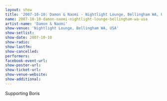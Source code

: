 ```yaml
---
layout: show
title: '2007-10-10: Damon & Naomi - Nightlight Lounge, Bellingham WA, USA'
name: 2007-10-10-damon-naomi-nightlight-lounge-bellingham-wa-usa
artist-name: 'Damon & Naomi'
show-venue: 'Nightlight Lounge, Bellingham WA, USA'
show-setlist: 
show-date: 2007-10-10
show-radio: 
show-lastfm: 
show-cancelled: 
performers: 
facebook-event-url: 
show-poster-url: 
show-ticket-url: 
show-venue-website: 
show-additional: 
---
```


Supporting Boris
